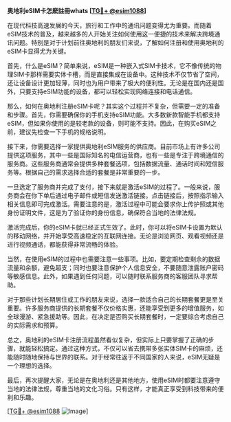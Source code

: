 **奥地利eSIM卡怎麽註冊whats [[TG💪+ @esim1088](https://t.me/s/esim1088)]**

在现代科技高速发展的今天，旅行和工作中的通讯问题变得尤为重要。而随着eSIM技术的普及，越来越多的人开始关注如何使用这一便捷的技术来解决跨境通讯问题。特别是对于计划前往奥地利的朋友们来说，了解如何注册和使用奥地利的eSIM卡显得尤为关键。

首先，什么是eSIM？简单来说，eSIM是一种嵌入式SIM卡技术，它不像传统的物理SIM卡那样需要实体卡槽，而是直接集成在设备中。这种技术不仅节省了空间，还让设备设计更加轻薄，同时也为用户带来了极大的便利性。无论是在国内还是国外，只要支持eSIM功能的设备，都可以轻松实现网络连接和电话通信。

那么，如何在奥地利注册eSIM卡呢？其实这个过程并不复杂，但需要一定的准备和步骤。首先，你需要确保你的手机支持eSIM功能。大多数新款智能手机都支持eSIM，但如果你使用的是较老款的设备，则可能不支持。因此，在购买eSIM之前，建议先检查一下手机的规格说明。

接下来，你需要选择一家提供奥地利eSIM服务的供应商。目前市场上有许多公司提供这项服务，其中一些是国际知名的电信运营商，也有一些是专注于跨境通信的服务商。这些服务商通常会提供多种套餐选项，包括数据流量、通话时间和短信服务等。根据自己的需求选择合适的套餐是非常重要的一步。

一旦选定了服务商并完成了支付，接下来就是激活eSIM的过程了。一般来说，服务商会在你下单后通过电子邮件或短信发送激活链接。点击链接后，按照指示输入相关信息即可完成激活。需要注意的是，激活过程中可能会要求你上传护照或其他身份证明文件，这是为了验证你的身份信息，确保符合当地的法律法规。

激活完成后，你的eSIM卡就已经正式生效了。此时，你可以将eSIM卡设置为默认的移动网络，并开始享受高速稳定的互联网连接。无论是浏览网页、观看视频还是进行视频通话，都能获得非常流畅的体验。

当然，在使用eSIM的过程中也需要注意一些事项。比如，要定期检查剩余的数据流量和余额，避免超支；同时也要注意保护个人信息安全，不要随意泄露账户密码等敏感信息。此外，如果遇到任何问题，可以随时联系服务商的客服团队寻求帮助。

对于那些计划长期居住或工作的朋友来说，选择一款适合自己的长期套餐更是至关重要。许多服务商提供的长期套餐不仅价格实惠，还能享受到更多的增值服务，如全球漫游、紧急援助等。因此，在决定是否购买长期套餐时，一定要综合考虑自己的实际需求和预算。

总之，奥地利的eSIM卡注册流程虽然看似复杂，但实际上只要掌握了正确的步骤，就能轻松搞定。通过这种方式，不仅可以省去携带多张实体SIM卡的麻烦，还能随时随地保持与世界的联系。对于经常往返于不同国家的人来说，eSIM无疑是一个理想的选择。

最后，再次提醒大家，无论是在奥地利还是其他地方，使用eSIM时都要注意遵守当地的法律法规，尊重当地的文化习俗。只有这样，才能真正享受到科技带来的便利和乐趣。

[[TG💪+ @esim1088](https://t.me/s/esim1088) ![Image](https://i.postimg.cc/4NQfJmqS/Snipaste-2025-05-13-00-14-12.png)]